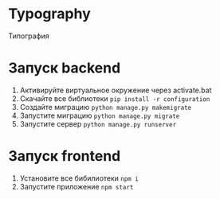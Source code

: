 # Typography

Типография

# Запуск backend

1. Активируйте виртуальное окружение через activate.bat
2. Скачайте все библиотеки `pip install -r configuration`
3. Создайте миграцию `python manage.py makemigrate`
4. Запустите миграцию `python manage.py migrate`
5. Запустите сервер `python manage.py runserver`

# Запуск frontend

1. Установите все бибилиотеки `npm i`
2. Запустите приложение `npm start`

